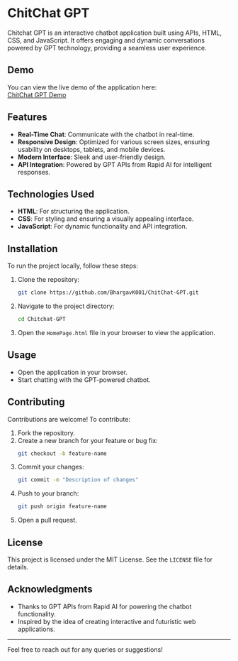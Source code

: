 # ChitChat GPT

Chitchat GPT is an interactive chatbot application built using APIs, HTML, CSS, and JavaScript. It offers engaging and dynamic conversations powered by GPT technology, providing a seamless user experience.

## Demo
You can view the live demo of the application here:  
[ChitChat GPT Demo](https://bhargavk001.github.io/ChitChat-GPT/)

## Features
- **Real-Time Chat**: Communicate with the chatbot in real-time.
- **Responsive Design**: Optimized for various screen sizes, ensuring usability on desktops, tablets, and mobile devices.
- **Modern Interface**: Sleek and user-friendly design.
- **API Integration**: Powered by GPT APIs from Rapid AI for intelligent responses.

## Technologies Used
- **HTML**: For structuring the application.
- **CSS**: For styling and ensuring a visually appealing interface.
- **JavaScript**: For dynamic functionality and API integration.

## Installation
To run the project locally, follow these steps:

1. Clone the repository:
   ```bash
   git clone https://github.com/BhargavK001/ChitChat-GPT.git
   ```

2. Navigate to the project directory:
   ```bash
   cd Chitchat-GPT
   ```

3. Open the `HomePage.html` file in your browser to view the application.

## Usage
- Open the application in your browser.
- Start chatting with the GPT-powered chatbot.

## Contributing
Contributions are welcome! To contribute:
1. Fork the repository.
2. Create a new branch for your feature or bug fix:
   ```bash
   git checkout -b feature-name
   ```
3. Commit your changes:
   ```bash
   git commit -m "Description of changes"
   ```
4. Push to your branch:
   ```bash
   git push origin feature-name
   ```
5. Open a pull request.

## License
This project is licensed under the MIT License. See the `LICENSE` file for details.

## Acknowledgments
- Thanks to GPT APIs from Rapid AI for powering the chatbot functionality.
- Inspired by the idea of creating interactive and futuristic web applications.

---
Feel free to reach out for any queries or suggestions!

